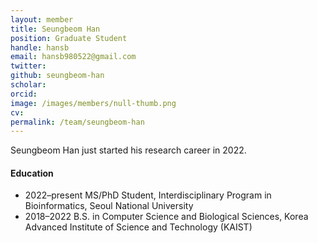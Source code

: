 ```yaml
---
layout: member
title: Seungbeom Han
position: Graduate Student
handle: hansb
email: hansb980522@gmail.com
twitter: 
github: seungbeom-han
scholar: 
orcid: 
image: /images/members/null-thumb.png
cv: 
permalink: /team/seungbeom-han
---
```


Seungbeom Han just started his research career in 2022.

#### Education

<ul class="chronological">
  <li><span>2022–present</span> MS/PhD Student, Interdisciplinary Program in Bioinformatics, Seoul National University</li>
  <li><span>2018–2022</span> B.S. in Computer Science and Biological Sciences, Korea Advanced Institute of Science and Technology (KAIST)</li>
</ul>
